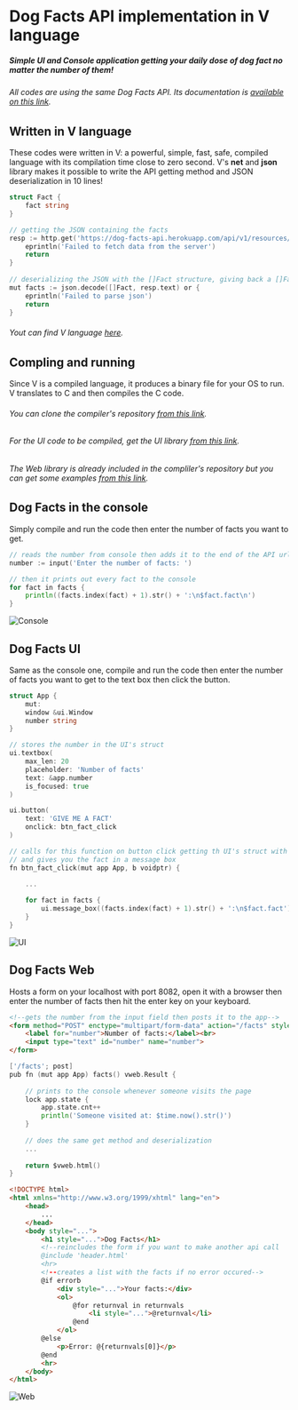 # Dog Facts API implementation in V language
##### Simple UI and Console application getting your daily dose of dog fact no matter the number of them!
###### All codes are using the same Dog Facts API. Its documentation is [available on this link](https://dukengn.github.io/Dog-facts-API/).

## Written in V language
These codes were written in V: a powerful, simple, fast, safe, compiled language with its compilation time close to zero second.
V's **net** and **json** library makes it possible to write the API getting method and JSON deserialization in 10 lines!
```go
struct Fact {
	fact string
}
```
```go
// getting the JSON containing the facts
resp := http.get('https://dog-facts-api.herokuapp.com/api/v1/resources/dogs?number=1' + number.str()) or {
	eprintln('Failed to fetch data from the server')
	return
}
	
// deserializing the JSON with the []Fact structure, giving back a []Fact structure
mut facts := json.decode([]Fact, resp.text) or {
	eprintln('Failed to parse json')
	return
}
```
###### Yout can find V language [here](https://vlang.io/).

## Compling and running
Since V is a compiled language, it produces a binary file for your OS to run.
V translates to C and then compiles the C code.
###### You can clone the compiler's repository [from this link](https://github.com/vlang/v/).
###### For the UI code to be compiled, get the UI library [from this link](https://github.com/vlang/ui/).
###### The Web library is already included in the compliler's repository but you can get some examples [from this link](https://github.com/vlang/v/tree/master/vlib/vweb).

## Dog Facts in the console
Simply compile and run the code then enter the number of facts you want to get.
```go
// reads the number from console then adds it to the end of the API url
number := input('Enter the number of facts: ') 
```
```go
// then it prints out every fact to the console
for fact in facts {
	println((facts.index(fact) + 1).str() + ':\n$fact.fact\n')
}
```
![Console](https://i.imgur.com/ZbhdNcm.jpg)

## Dog Facts UI
Same as the console one, compile and run the code then enter the number of facts you want to get to the text box then click the button.
```go
struct App {
	mut:
	window &ui.Window
	number string
}
```
```go
// stores the number in the UI's struct
ui.textbox(
	max_len: 20
	placeholder: 'Number of facts'
	text: &app.number
	is_focused: true
)
```
```go
ui.button(
	text: 'GIVE ME A FACT'
	onclick: btn_fact_click
)
```
```go
// calls for this function on button click getting th UI's struct with its variables 
// and gives you the fact in a message box
fn btn_fact_click(mut app App, b voidptr) {

	...
    
	for fact in facts {
		ui.message_box((facts.index(fact) + 1).str() + ':\n$fact.fact')
	}
}
```
![UI](https://i.imgur.com/3Fnl2g5.jpg)

## Dog Facts Web
Hosts a form on your localhost with port 8082, open it with a browser then enter the number of facts then hit the enter key on your keyboard.
```html
<!--gets the number from the input field then posts it to the app-->
<form method="POST" enctype="multipart/form-data" action="/facts" style="padding: 10px">
	<label for="number">Number of facts:</label><br>
	<input type="text" id="number" name="number">
</form>
```
```go
['/facts'; post]
pub fn (mut app App) facts() vweb.Result {
	
	// prints to the console whenever someone visits the page
	lock app.state {
		app.state.cnt++
		println('Someone visited at: $time.now().str()')
	}
	
	// does the same get method and deserialization
	...
	
	return $vweb.html()
}
```
```html
<!DOCTYPE html>
<html xmlns="http://www.w3.org/1999/xhtml" lang="en">
	<head>
		...
	</head>
	<body style="...">
		<h1 style="...">Dog Facts</h1>
		<!--reincludes the form if you want to make another api call
		@include 'header.html'
		<hr>
		<!--creates a list with the facts if no error occured-->
		@if errorb
			<div style="...">Your facts:</div>
			<ol>
				@for returnval in returnvals
					<li style="...">@returnval</li>
				@end
			</ol>
		@else
			<p>Error: @{returnvals[0]}</p>
		@end
		<hr>
	</body>
</html>
```
![Web](https://i.imgur.com/brTxPv4.jpg)
